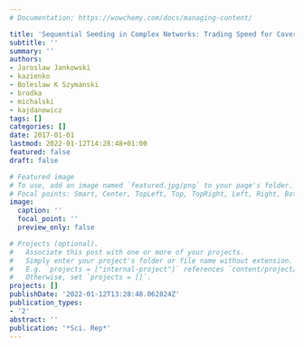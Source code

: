 ```yaml
---
# Documentation: https://wowchemy.com/docs/managing-content/

title: 'Sequential Seeding in Complex Networks: Trading Speed for Coverage'
subtitle: ''
summary: ''
authors:
- Jaroslaw Jankowski
- kazienko
- Boleslaw K Szymanski
- brodka
- michalski
- kajdanowicz
tags: []
categories: []
date: 2017-01-01
lastmod: 2022-01-12T14:28:48+01:00
featured: false
draft: false

# Featured image
# To use, add an image named `featured.jpg/png` to your page's folder.
# Focal points: Smart, Center, TopLeft, Top, TopRight, Left, Right, BottomLeft, Bottom, BottomRight.
image:
  caption: ''
  focal_point: ''
  preview_only: false

# Projects (optional).
#   Associate this post with one or more of your projects.
#   Simply enter your project's folder or file name without extension.
#   E.g. `projects = ["internal-project"]` references `content/project/deep-learning/index.md`.
#   Otherwise, set `projects = []`.
projects: []
publishDate: '2022-01-12T13:28:48.062824Z'
publication_types:
- '2'
abstract: ''
publication: '*Sci. Rep*'
---
```


